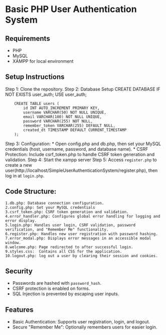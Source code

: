 # Basic PHP User Authentication System

## Requirements
- PHP 
- MySQL
- XAMPP for local environment

## Setup Instructions
Step 1: Clone the repository.
Step 2: Database Setup
    <!-- create database and table using below query -->
        CREATE DATABASE IF NOT EXISTS user_auth;
        USE user_auth;

        CREATE TABLE users (
            id INT AUTO_INCREMENT PRIMARY KEY,
            username VARCHAR(50) NOT NULL UNIQUE,
            email VARCHAR(100) NOT NULL UNIQUE,
            password VARCHAR(255) NOT NULL,
            remember_token VARCHAR(255) DEFAULT NULL,
            created_dt TIMESTAMP DEFAULT CURRENT_TIMESTAMP
        );
Step 3: Configuration:
        * Open config.php and db.php, then set your MySQL credentials (host, username, password, and database name).
        * CSRF Protection: Include csrf_token.php to handle CSRF token generation and validation.
Step 4: Start the xampp server
Step 5: Access `register.php` to create a new user(http://localhost/SimpleUserAuthenticationSystem/register.php), then log in at `login.php`.



## Code Structure:
    1.db.php: Database connection configuration.
    2.config.php: Set your MySQL credentials
    3.csrf_token.php: CSRF token generation and validation.
    4.error_handler.php: Configures global error handling for logging and error display.
    5.login.php: Handles user login, CSRF validation, password verification, and "Remember Me" functionality.
    6.register.php: Handles new user registration with password hashing.
    7.error_modal.php: Displays error messages in an accessible modal window.
    8.welcome.php: Page redirected to after successful login.
    9.styles.css:  Contains all CSS for the application.
    10.logout.php: log out a user by clearing their session and cookies.

## Security
- Passwords are hashed with `password_hash`.
- CSRF protection is enabled on forms.
- SQL Injection is prevented by escaping user inputs.

## Features
- Basic Authentication: Supports user registration, login, and logout.
- Secure "Remember Me": Optionally remembers users for easier login.
